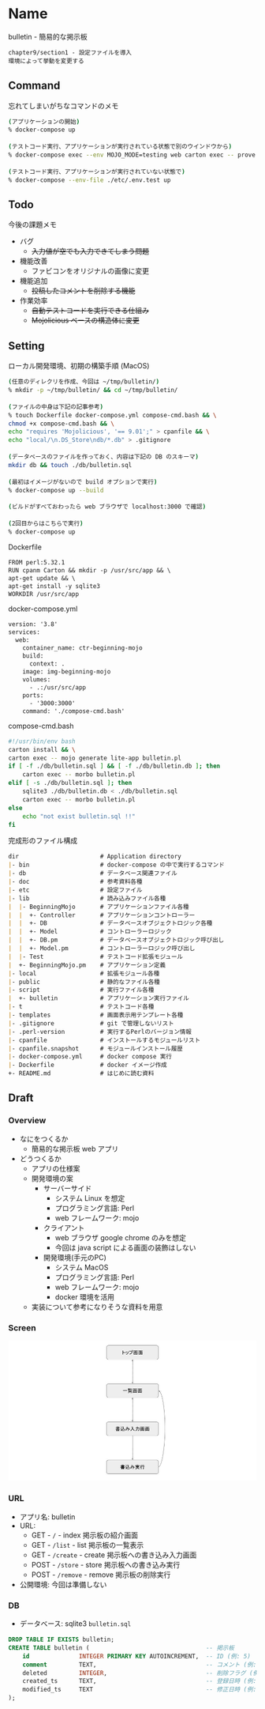 # Name

bulletin - 簡易的な掲示板

```md
chapter9/section1 - 設定ファイルを導入
環境によって挙動を変更する
```

## Command

忘れてしまいがちなコマンドのメモ

```zsh
(アプリケーションの開始)
% docker-compose up

(テストコード実行、アプリケーションが実行されている状態で別のウインドウから)
% docker-compose exec --env MOJO_MODE=testing web carton exec -- prove

(テストコード実行、アプリケーションが実行されていない状態で)
% docker-compose --env-file ./etc/.env.test up
```

## Todo

今後の課題メモ

- バグ
  - ~~入力値が空でも入力できてしまう問題~~
- 機能改善
  - ファビコンをオリジナルの画像に変更
- 機能追加
  - ~~投稿したコメントを削除する機能~~
- 作業効率
  - ~~自動テストコードを実行できる仕組み~~
  - ~~Mojolicious ベースの構造体に変更~~

## Setting

ローカル開発環境、初期の構築手順 (MacOS)

```zsh
(任意のディレクリを作成、今回は ~/tmp/bulletin/)
% mkdir -p ~/tmp/bulletin/ && cd ~/tmp/bulletin/

(ファイルの中身は下記の記事参考)
% touch Dockerfile docker-compose.yml compose-cmd.bash && \
chmod +x compose-cmd.bash && \
echo "requires 'Mojolicious', '== 9.01';" > cpanfile && \
echo "local/\n.DS_Store\ndb/*.db" > .gitignore

(データベースのファイルを作っておく、内容は下記の DB のスキーマ)
mkdir db && touch ./db/bulletin.sql

(最初はイメージがないので build オプションで実行)
% docker-compose up --build

(ビルドがすべておわったら web ブラウザで localhost:3000 で確認)

(2回目からはこちらで実行)
% docker-compose up
```

Dockerfile

```docker
FROM perl:5.32.1
RUN cpanm Carton && mkdir -p /usr/src/app && \
apt-get update && \
apt-get install -y sqlite3
WORKDIR /usr/src/app
```

docker-compose.yml

```docker
version: '3.8'
services:
  web:
    container_name: ctr-beginning-mojo
    build:
      context: .
    image: img-beginning-mojo
    volumes:
      - .:/usr/src/app
    ports:
      - '3000:3000'
    command: './compose-cmd.bash'
```

compose-cmd.bash

```bash
#!/usr/bin/env bash
carton install && \
carton exec -- mojo generate lite-app bulletin.pl
if [ -f ./db/bulletin.sql ] && [ -f ./db/bulletin.db ]; then
    carton exec -- morbo bulletin.pl
elif [ -s ./db/bulletin.sql ]; then
    sqlite3 ./db/bulletin.db < ./db/bulletin.sql
    carton exec -- morbo bulletin.pl
else
    echo "not exist bulletin.sql !!"
fi
```

完成形のファイル構成

```md
dir                       # Application directory
|- bin                    # docker-compose の中で実行するコマンド
|- db                     # データベース関連ファイル
|- doc                    # 参考資料各種
|- etc                    # 設定ファイル
|- lib                    # 読み込みファイル各種
|  |- BeginningMojo       # アプリケーションファイル各種
|  |  +- Controller       # アプリケーションコントローラー
|  |  +- DB               # データベースオブジェクトロジック各種
|  |  +- Model            # コントローラーロジック
|  |  +- DB.pm            # データベースオブジェクトロジック呼び出し
|  |  +- Model.pm         # コントローラーロジック呼び出し
|  |- Test                # テストコード拡張モジュール
|  +- BeginningMojo.pm    # アプリケーション定義
|- local                  # 拡張モジュール各種
|- public                 # 静的なファイル各種
|- script                 # 実行ファイル各種
|  +- bulletin            # アプリケーション実行ファイル
|- t                      # テストコード各種
|- templates              # 画面表示用テンプレート各種
|- .gitignore             # git で管理しないリスト
|- .perl-version          # 実行するPerlのバージョン情報
|- cpanfile               # インストールするモジュールリスト
|- cpanfile.snapshot      # モジュールインストール履歴
|- docker-compose.yml     # docker compose 実行
|- Dockerfile             # docker イメージ作成
+- README.md              # はじめに読む資料
```

## Draft

### Overview

- なにをつくるか
  - 簡易的な掲示板 web アプリ
- どうつくるか
  - アプリの仕様案
  - 開発環境の案
    - サーバーサイド
      - システム Linux を想定
      - プログラミング言語: Perl
      - web フレームワーク: mojo
    - クライアント
      - web ブラウザ google chrome のみを想定
      - 今回は java script による画面の装飾はしない
    - 開発環境(手元のPC)
      - システム MacOS
      - プログラミング言語: Perl
      - web フレームワーク: mojo
      - docker 環境を活用
  - 実装について参考になりそうな資料を用意

### Screen

![画面遷移](/img/borad.jpg)

### URL

- アプリ名: bulletin
- URL:
  - GET - `/` - index 掲示板の紹介画面
  - GET - `/list` - list 掲示板の一覧表示
  - GET - `/create` - create 掲示板への書き込み入力画面
  - POST - `/store` - store 掲示板への書き込み実行
  - POST - `/remove` - remove 掲示板の削除実行
- 公開環境: 今回は準備しない

### DB

- データベース: sqlite3 `bulletin.sql`

```sql
DROP TABLE IF EXISTS bulletin;
CREATE TABLE bulletin (                                 -- 掲示板
    id              INTEGER PRIMARY KEY AUTOINCREMENT,  -- ID (例: 5)
    comment         TEXT,                               -- コメント (例: '明日は晴れそう')
    deleted         INTEGER,                            -- 削除フラグ (例: 0: 削除していない, 1: 削除済み)
    created_ts      TEXT,                               -- 登録日時 (例: '2021-02-26 17:01:29')
    modified_ts     TEXT                                -- 修正日時 (例: '2021-02-26 17:01:29')
);
```
